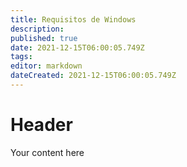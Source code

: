 ```yaml
---
title: Requisitos de Windows
description: 
published: true
date: 2021-12-15T06:00:05.749Z
tags: 
editor: markdown
dateCreated: 2021-12-15T06:00:05.749Z
---
```


# Header
Your content here
